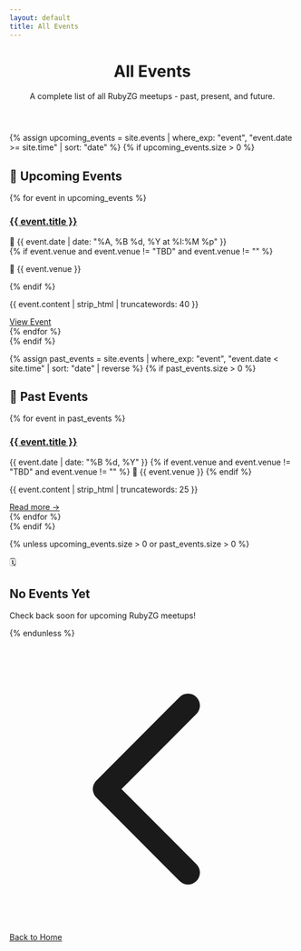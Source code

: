 ```yaml
---
layout: default
title: All Events
---
```


<div class="max-w-4xl mx-auto px-4 py-8">
  <header class="mb-8">
    <h1 class="text-4xl font-bold text-red-600 mb-4">All Events</h1>
    <p class="text-lg text-gray-600">A complete list of all RubyZG meetups - past, present, and future.</p>
  </header>

  <!-- Upcoming Events -->
  {% assign upcoming_events = site.events | where_exp: "event", "event.date >= site.time" | sort: "date" %}
  {% if upcoming_events.size > 0 %}
    <section class="mb-12">
      <h2 class="text-2xl font-bold text-red-600 mb-6 flex items-center">
        <span class="mr-2">📅</span>
        Upcoming Events
      </h2>
      <div class="space-y-6">
        {% for event in upcoming_events %}
          <div class="bg-white rounded-lg shadow-md p-6 border-l-4 border-red-600">
            <div class="flex flex-col md:flex-row md:items-center md:justify-between">
              <div class="flex-1">
                <h3 class="text-xl font-semibold mb-2">
                  <a href="{{ event.url | relative_url }}" class="text-gray-800 hover:text-red-600 transition">
                    {{ event.title }}
                  </a>
                </h3>
                <div class="flex items-center text-gray-600 mb-2">
                  <span class="mr-4">📅 {{ event.date | date: "%A, %B %d, %Y at %I:%M %p" }}</span>
                </div>
                {% if event.venue and event.venue != "TBD" and event.venue != "" %}
                  <p class="text-gray-600 mb-3">📍 {{ event.venue }}</p>
                {% endif %}
                <p class="text-gray-700 leading-relaxed">{{ event.content | strip_html | truncatewords: 40 }}</p>
              </div>
              <div class="mt-4 md:mt-0 md:ml-6 flex-shrink-0">
                <a href="{{ event.url | relative_url }}" class="inline-block bg-red-600 text-white font-medium py-2 px-4 rounded-lg hover:bg-red-700 transition">
                  View Event
                </a>
              </div>
            </div>
          </div>
        {% endfor %}
      </div>
    </section>
  {% endif %}

  <!-- Past Events -->
  {% assign past_events = site.events | where_exp: "event", "event.date < site.time" | sort: "date" | reverse %}
  {% if past_events.size > 0 %}
    <section>
      <h2 class="text-2xl font-bold text-red-600 mb-6 flex items-center">
        <span class="mr-2">📸</span>
        Past Events
      </h2>
      <div class="space-y-4">
        {% for event in past_events %}
          <div class="bg-white rounded-lg shadow p-6 hover:shadow-md transition">
            <div class="flex flex-col md:flex-row md:items-start md:justify-between">
              <div class="flex-1">
                <h3 class="text-lg font-semibold mb-2">
                  <a href="{{ event.url | relative_url }}" class="text-gray-800 hover:text-red-600 transition">
                    {{ event.title }}
                  </a>
                </h3>
                <div class="flex flex-col sm:flex-row sm:items-center text-sm text-gray-600 mb-3">
                  <span class="mr-4">{{ event.date | date: "%B %d, %Y" }}</span>
                  {% if event.venue and event.venue != "TBD" and event.venue != "" %}
                    <span>📍 {{ event.venue }}</span>
                  {% endif %}
                </div>
                <p class="text-gray-700 text-sm leading-relaxed">{{ event.content | strip_html | truncatewords: 25 }}</p>
              </div>
              <div class="mt-3 md:mt-0 md:ml-6 flex-shrink-0">
                <a href="{{ event.url | relative_url }}" class="text-red-600 hover:text-red-800 font-medium text-sm">
                  Read more →
                </a>
              </div>
            </div>
          </div>
        {% endfor %}
      </div>
    </section>
  {% endif %}

  <!-- Empty state if no events -->
  {% unless upcoming_events.size > 0 or past_events.size > 0 %}
    <div class="text-center py-12">
      <div class="text-6xl mb-4">🗓️</div>
      <h2 class="text-2xl font-bold text-gray-800 mb-2">No Events Yet</h2>
      <p class="text-gray-600">Check back soon for upcoming RubyZG meetups!</p>
    </div>
  {% endunless %}

  <!-- Back to home -->
  <nav class="mt-12 pt-8 border-t border-gray-200">
    <a href="{{ '/' | relative_url }}" class="inline-flex items-center text-red-600 hover:text-red-800 font-medium">
      <svg class="w-4 h-4 mr-2" fill="none" stroke="currentColor" viewBox="0 0 24 24">
        <path stroke-linecap="round" stroke-linejoin="round" stroke-width="2" d="M15 19l-7-7 7-7"/>
      </svg>
      Back to Home
    </a>
  </nav>
</div>